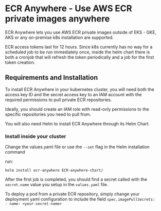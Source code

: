 # ECR Anywhere - Use AWS ECR private images anywhere

ECR Anywhere lets you use AWS ECR private images outside of EKS - GKE, AKS or any on-premise k8s installation are supported.

ECR access tokens last for 12 hours.
Since k8s currently has no way for a scheduled job to be run immediately once, inside the helm chart there is both a cronjob that will refresh the token periodically and a job for the first token creation.

## Requirements and Installation

To install ECR Anywhere in your kubernetes cluster, you will need both the access key ID and the secret access key to an IAM account with the required permissions to pull private ECR repositories.

Ideally, you should create an IAM role with read-only permissions to the specific repositories you need to pull from.

You will also need Helm to install ECR Anywhere through its Helm Chart.

### Install inside your cluster

Change the values.yaml file or use the `--set` flag in the Helm installation command

run:

`helm install ecr-anywhere ECR-anywhere-chart/`

After the first job is completed, you should find a secret called with the `secret.name` value you setup in the `values.yaml` file.

To deploy a pod from a private ECR repository, simply change your deployment yaml configuration to include the field `spec.imagePullSecrets: - name: <your-secret-name>`